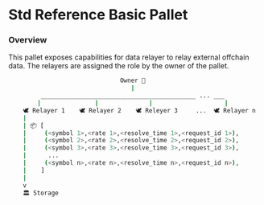 # Std Reference Basic Pallet

### Overview

This pallet exposes capabilities for data relayer to relay external offchain data.
The relayers are assigned the role by the owner of the pallet.

```sh
                               Owner 👑
                                  |
         ___________________________________________ ... ___
        |               |              |                    |
    🕊 Relayer 1    🕊 Relayer 2    🕊 Releyer 3     ...  🕊 Relayer n
    |
    | 📦 [
    |     (<symbol 1>,<rate 1>,<resolve_time 1>,<request_id 1>),
    |     (<symbol 2>,<rate 2>,<resolve_time 2>,<request_id 2>),
    |     (<symbol 3>,<rate 3>,<resolve_time 3>,<request_id 3>),
    |      ...
    |     (<symbol n>,<rate n>,<resolve_time n>,<request_id n>),
    |    ]
    |
    v
    🏛 Storage
```

